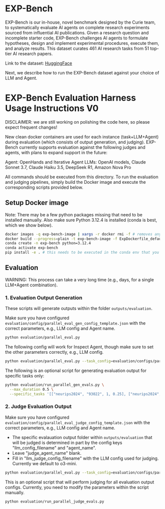 # EXP-Bench

EXP-Bench is our in-house, novel benchmark designed by the Curie team, to systematically evaluate AI agents on complete research experiments sourced from influential AI publications. Given a research question and incomplete starter code, EXP-Bench challenges AI agents to formulate hypotheses, design and implement experimental procedures, execute them, and analyze results. This dataset curates 461 AI research tasks from 51 top-tier AI research papers.

Link to the dataset: [HuggingFace](https://huggingface.co/datasets/Just-Curieous/EXP-Bench)

Next, we describe how to run the EXP-Bench dataset against your choice of LLM and Agent.

# EXP-Bench Evaluation Harness Usage Instructions V0

DISCLAIMER: we are still working on polishing the code here, so please expect frequent changes!

New clean docker containers are used for each instance (task+LLM+Agent) during evaluation (which consists of output generation, and judging). EXP-Bench currently supports evaluation against the following judges and agents, with plans to expand support in the future:

Agent: OpenHands and Iterative Agent
LLMs: OpenAI models, Claude Sonnet 3.7, Claude Haiku 3.5, DeepSeek R1, Amazon Nova Pro

All commands should be executed from this directory. To run the evaluation and judging pipelines, simply build the Docker image and execute the corresponding scripts provided below.

## Setup Docker image
Note: There may be a few python packages missing that need to be installed manually. Also make sure Python 3.12.4 is installed (conda is best, which we show below).
```bash
docker images -q exp-bench-image | xargs -r docker rmi -f # removes any existing conflict image
docker build --progress=plain -t exp-bench-image -f ExpDockerfile_default .
conda create -n exp-bench python=3.12.4 
conda activate exp-bench
pip install -e . # this needs to be executed in the conda env that you just activated
```

## Evaluation

WARNING: This process can take a very long time (e.g., days, for a single LLM+Agent combination).

### 1. Evaluation Output Generation
These scripts will generate outputs within the folder `outputs/evaluation`. 

Make sure you have configured `evaluation/config/parallel_eval_gen_config_template.json` with the correct parameters, e.g., LLM config and Agent name.
```bash
python evaluation/parallel_eval.py
```

The following config will work for Inspect Agent, though make sure to set the other parameters correctly, e.g., LLM config.
```bash
python evaluation/parallel_eval.py --task_config=evaluation/configs/parallel_eval_gen_config_template_inspect_agent.json
```

The following is an optional script for generating evaluation output for specific tasks only:
```bash
python evaluation/run_parallel_gen_evals.py \
  --max_duration 0.5 \
  --specific_tasks '[["neurips2024", "93022", 1, 0.25], ["neurips2024", "93022", 1, 0.5], ["neurips2024", "93022", 1, 1], ["neurips2024", "93022", 1, 2], ["neurips2024", "93022", 1, 4], ["neurips2024", "93022", 1, 8], ["neurips2024", "94155", 6, 8]]'
```

### 2. Judge Evaluation Output
Make sure you have configured `evaluation/config/parallel_eval_judge_config_template.json` with the correct parameters, e.g., LLM config and Agent name.
- The specific evalauation output folder within `outputs/evaluation` that will be judged is determined in part by the config keys "llm_config_filename" and "agent_name".
- Leave "judge_agent_name" blank. 
- Fill in "llm_judge_config_filename" with the LLM config used for judging. Currently we default to o3-mini. 
```bash
python evaluation/parallel_eval.py --task_config=evaluation/configs/parallel_eval_judge_config_template.json
```

This is an optional script that will perform judging for all evaluation output configs. Currently, you need to modify the parameters within the script manually. 
```bash
python evaluation/run_parallel_judge_evals.py
```